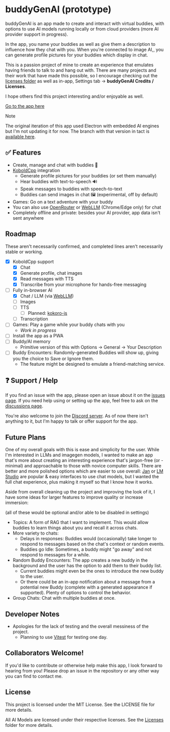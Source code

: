 # buddyGenAI (prototype)

buddyGenAI is an app made to create and interact with virtual buddies, with options to use AI models running locally or from cloud providers (more AI provider support in progress).

In the app, you name your buddies as well as give them a description to influence how they chat with you. When you're connected to image AI,, you can generate profile pictures for your buddies which display in chat.

This is a passion project of mine to create an experience that emulates having friends to talk to and hang out with. There are many projects and their work that have made this possible, so I encourage checking out the [licenses folder](./licenses/) as well as in-app, Settings tab -> **buddyGenAI Credits / Licenses**.

I hope others find this project interesting and/or enjoyable as well.

[Go to the app here](https://app.buddygenai.com/)

> [!NOTE]
>
> The original iteration of this app used Electron with embedded AI engines but I'm not updating it for now. The branch with that version in tact is [available here](https://github.com/parsehex/buddyGenAI/tree/main).

## ✅ Features

- Create, manage and chat with buddies 🤖
- [KoboldCpp](https://github.com/LostRuins/koboldcpp) integration
  - Generate profile pictures for your buddies (or set them manually)
  - Hear buddies with text-to-speech 🔊
  - Speak messages to buddies with speech-to-text
  - Buddies can send images in chat 🖼️ (experimental, off by default)
- Games: Go on a text adventure with your buddy
- You can also use [OpenRouter](https://openrouter.ai/) or [WebLLM](https://webllm.mlc.ai/) (Chrome/Edge only) for chat
- Completely offline and private: besides your AI provider, app data isn't sent anywhere

## Roadmap

These aren't necessarily confirmed, and completed lines aren't necessarily stable or working.

- [x] KoboldCpp support
  - [x] Chat
  - [x] Generate profile, chat images
  - [x] Read messages with TTS
  - [x] Transcribe from your microphone for hands-free messaging
- [ ] Fully in-browser AI
  - [x] Chat / LLM (via [WebLLM](https://webllm.mlc.ai/))
  - [ ] Images
  - [ ] TTS
    - [ ] Planned: [kokoro-js](https://www.npmjs.com/package/kokoro-js)
  - [ ] Transcription
- [ ] Games: Play a game while your buddy chats with you
  - _Work in progress_
- [ ] Install the app as a PWA
- [ ] Buddy/AI memory
  - Primitive version of this with Options -> General -> Your Description
- [ ] Buddy Encounters: Randomly-generated Buddies will show up, giving you the choice to Save or Ignore them.
  - The feature might be designed to emulate a friend-matching service.

## ❓ Support / Help

If you find an issue with the app, please open an issue about it on the [issues page](https://github.com/parsehex/buddyGenAI/issues). If you need help using or setting up the app, feel free to ask on the [discussions page](https://github.com/parsehex/buddyGenAI/discussions).

You're also welcome to join the [Discord server](https://discord.gg/wJ52aASf5b). As of now there isn't anything to it, but I'm happy to talk or offer support for the app.

## Future Plans

One of my overall goals with this is ease and simplicity for the user. While I'm interested in LLMs and imagegen models, I wanted to make an app that's more about creating an interesting experience that's jargon-free (or -minimal) and approachable to those with novice computer skills. There are better and more polished options which are easier to use overall: [Jan](https://jan.ai/) or [LM Studio](https://lmstudio.ai/) are popular & easy interfaces to use chat models, but I wanted the full chat experience, plus making it myself so that I know how it works.

Aside from overall cleaning up the project and improving the look of it, I have some ideas for larger features to improve quality or increase immersion:

(all of these would be optional and/or able to be disabled in settings)

- Topics: A form of RAG that I want to implement. This would allow buddies to learn things about you and recall it across chats.
- More variety to chats:
  - Delays in responses: Buddies would (occasionally) take longer to respond to messages based on the chat's context or random events.
  - Buddies go Idle: Sometimes, a buddy might "go away" and not respond to messages for a while.
- Random Buddy Encounters: The app creates a new buddy in the background and the user has the option to add them to their buddy list.
  - Current buddies might even be the ones to introduce the new buddy to the user.
  - Or there could be an in-app notification about a message from a potential new Buddy (complete with a generated appearance if supported). Plenty of options to control the behavior.
- Group Chats: Chat with multiple buddies at once.

## Developer Notes

- Apologies for the lack of testing and the overall messiness of the project.
  - Planning to use [Vitest](https://vitest.dev/) for testing one day.

## Collaborators Welcome!

If you'd like to contribute or otherwise help make this app, I look forward to hearing from you! Please drop an issue in the repository or any other way you can find to contact me.

## License

This project is licensed under the MIT License. See the LICENSE file for more details.

All AI Models are licensed under their respective licenses. See the [Licenses](./licenses/) folder for more details.
